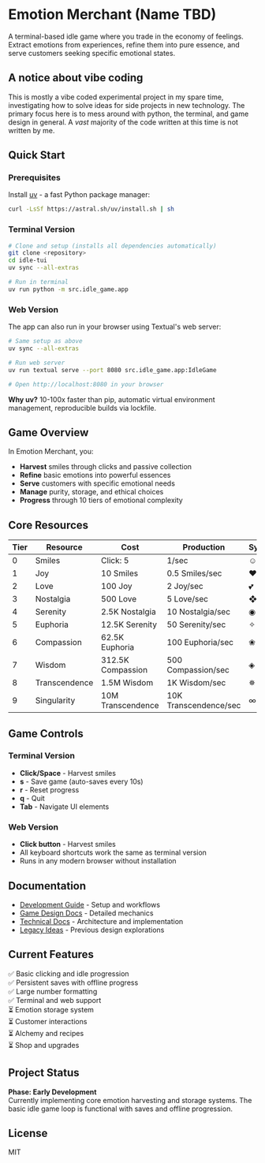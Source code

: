 # Emotion Merchant (Name TBD)

A terminal-based idle game where you trade in the economy of feelings. Extract emotions from experiences, refine them into pure essence, and serve customers seeking specific emotional states.

## A notice about vibe coding

This is mostly a vibe coded experimental project in my spare time, investigating how to solve ideas for side projects in new technology. The primary focus here is to mess around with python, the terminal, and game design in general. A _vast_ majority of the code written at this time is not written by me.

## Quick Start

### Prerequisites

Install [uv](https://docs.astral.sh/uv/) - a fast Python package manager:

```bash
curl -LsSf https://astral.sh/uv/install.sh | sh
```

### Terminal Version

```bash
# Clone and setup (installs all dependencies automatically)
git clone <repository>
cd idle-tui
uv sync --all-extras

# Run in terminal
uv run python -m src.idle_game.app
```

### Web Version

The app can also run in your browser using Textual's web server:

```bash
# Same setup as above
uv sync --all-extras

# Run web server
uv run textual serve --port 8080 src.idle_game.app:IdleGame

# Open http://localhost:8080 in your browser
```

**Why uv?** 10-100x faster than pip, automatic virtual environment management, reproducible builds via lockfile.

## Game Overview

In Emotion Merchant, you:

- **Harvest** smiles through clicks and passive collection
- **Refine** basic emotions into powerful essences
- **Serve** customers with specific emotional needs
- **Manage** purity, storage, and ethical choices
- **Progress** through 10 tiers of emotional complexity

## Core Resources

| Tier | Resource | Cost | Production | Symbol |
|------|----------|------|------------|--------|
| 0 | Smiles | Click: 5 | 1/sec | ☺ |
| 1 | Joy | 10 Smiles | 0.5 Smiles/sec | ❤ |
| 2 | Love | 100 Joy | 2 Joy/sec | 💕 |
| 3 | Nostalgia | 500 Love | 5 Love/sec | ❖ |
| 4 | Serenity | 2.5K Nostalgia | 10 Nostalgia/sec | ◉ |
| 5 | Euphoria | 12.5K Serenity | 50 Serenity/sec | ✧ |
| 6 | Compassion | 62.5K Euphoria | 100 Euphoria/sec | ❀ |
| 7 | Wisdom | 312.5K Compassion | 500 Compassion/sec | ◈ |
| 8 | Transcendence | 1.5M Wisdom | 1K Wisdom/sec | ✵ |
| 9 | Singularity | 10M Transcendence | 10K Transcendence/sec | ∞ |

## Game Controls

### Terminal Version

- **Click/Space** - Harvest smiles
- **s** - Save game (auto-saves every 10s)
- **r** - Reset progress
- **q** - Quit
- **Tab** - Navigate UI elements

### Web Version

- **Click button** - Harvest smiles
- All keyboard shortcuts work the same as terminal version
- Runs in any modern browser without installation

## Documentation

- [Development Guide](DEVELOPMENT.md) - Setup and workflows
- [Game Design Docs](docs/game-design/) - Detailed mechanics
- [Technical Docs](docs/technical/) - Architecture and implementation
- [Legacy Ideas](docs-legacy/) - Previous design explorations

## Current Features

✅ Basic clicking and idle progression  
✅ Persistent saves with offline progress  
✅ Large number formatting  
✅ Terminal and web support  
⏳ Emotion storage system  
⏳ Customer interactions  
⏳ Alchemy and recipes  
⏳ Shop and upgrades  

## Project Status

**Phase: Early Development**  
Currently implementing core emotion harvesting and storage systems. The basic idle game loop is functional with saves and offline progression.

## License

MIT

